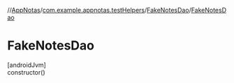 //[AppNotas](../../../index.md)/[com.example.appnotas.testHelpers](../index.md)/[FakeNotesDao](index.md)/[FakeNotesDao](-fake-notes-dao.md)

# FakeNotesDao

[androidJvm]\
constructor()
